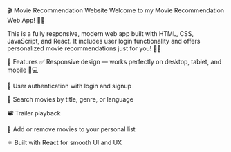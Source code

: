 🎬 Movie Recommendation Website 
Welcome to my Movie Recommendation Web App! 🍿✨

This is a fully responsive, modern web app built with HTML, CSS, JavaScript, and React. It includes user login functionality and offers personalized movie recommendations just for you! 🎥💡

🚀 Features
✅ Responsive design — works perfectly on desktop, tablet, and mobile 📱💻

🔐 User authentication with login and signup

🔎 Search movies by title, genre, or language

📽️ Trailer playback

📝 Add or remove movies to your personal list

⚛️ Built with React for smooth UI and UX
